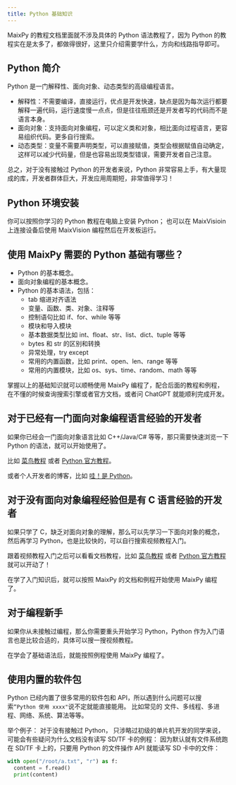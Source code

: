 ```yaml
---
title: Python 基础知识
---
```


MaixPy 的教程文档里面就不涉及具体的 Python 语法教程了，因为 Python 的教程实在是太多了，都做得很好，这里只介绍需要学什么，方向和线路指导即可。

## Python 简介

Python 是一门解释性、面向对象、动态类型的高级编程语言。
* 解释性：不需要编译，直接运行，优点是开发快速，缺点是因为每次运行都要解释一遍代码，运行速度慢一点点，但是往往瓶颈还是开发者写的代码而不是语言本身。
* 面向对象：支持面向对象编程，可以定义类和对象，相比面向过程语言，更容易组织代码。更多自行搜索。
* 动态类型：变量不需要声明类型，可以直接赋值，类型会根据赋值自动确定，这样可以减少代码量，但是也容易出现类型错误，需要开发者自己注意。

总之，对于没有接触过 Python 的开发者来说，Python 非常容易上手，有大量现成的库，开发者群体巨大，开发应用周期短，非常值得学习！

## Python 环境安装

你可以按照你学习的 Python 教程在电脑上安装 Python；
也可以在 MaixVisioin 上连接设备后使用 MaixVision 编程然后在开发板运行。


## 使用 MaixPy 需要的 Python 基础有哪些？

* Python 的基本概念。
* 面向对象编程的基本概念。
* Python 的基本语法，包括：
  * tab 缩进对齐语法
  * 变量、函数、类、对象、注释等
  * 控制语句比如 if、for、while 等等
  * 模块和导入模块
  * 基本数据类型比如 int、float、str、list、dict、tuple 等等
  * bytes 和 str 的区别和转换
  * 异常处理，try except
  * 常用的内置函数，比如 print、open、len、range 等等
  * 常用的内置模块，比如 os、sys、time、random、math 等等

掌握以上的基础知识就可以顺畅使用 MaixPy 编程了，配合后面的教程和例程，在不懂的时候查询搜索引擎或者官方文档，或者问 ChatGPT 就能顺利完成开发。


## 对于已经有一门面向对象编程语言经验的开发者

如果你已经会一门面向对象语言比如 C++/Java/C# 等等，那只需要快速浏览一下 Python 的语法，就可以开始使用了。

比如 [菜鸟教程](https://www.runoob.com/python3/python3-tutorial.html) 或者 [Python 官方教程](https://docs.python.org/3/tutorial/index.html)。

或者个人开发者的博客，比如 [哇！是 Python](https://neucrack.com/p/59)。

## 对于没有面向对象编程经验但是有 C 语言经验的开发者

如果只学了 C，缺乏对面向对象的理解，那么可以先学习一下面向对象的概念，然后再学习 Python，也是比较快的，可以自行搜索视频教程入门。

跟着视频教程入门之后可以看看文档教程，比如 [菜鸟教程](https://www.runoob.com/python3/python3-tutorial.html) 或者 [Python 官方教程](https://docs.python.org/3/tutorial/index.html) 就可以开动了！

在学了入门知识后，就可以按照 MaixPy 的文档和例程开始使用 MaixPy 编程了。


## 对于编程新手

如果你从未接触过编程，那么你需要重头开始学习 Python，Python 作为入门语言也是比较合适的，具体可以搜一搜视频教程。

在学会了基础语法后，就能按照例程使用 MaixPy 编程了。


## 使用内置的软件包

Python 已经内置了很多常用的软件包和 API，所以遇到什么问题可以搜索`“Python 使用 xxxx"`说不定就能直接能用。
比如常见的 文件、多线程、多进程、网络、系统、算法等等。

举个例子：
对于没有接触过 Python， 只涉略过初级的单片机开发的同学来说，可能会有些疑问为什么文档没有读写 SD/TF 卡的例程：
因为默认就有文件系统跑在 SD/TF 卡上的，只要用 Python 的文件操作 API 就能读写 SD 卡中的文件：
```python
with open("/root/a.txt", "r") as f:
  content = f.read()
  print(content)
```

